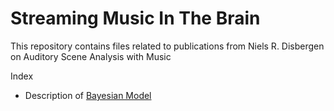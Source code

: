 # Streaming Music In The Brain

This repository contains files related to publications from Niels R. Disbergen on Auditory Scene Analysis with Music

Index
- Description of [Bayesian Model](https://github.com/nielsdisbergen/StreamingMusicInTheBrain/tree/master/BayesianModeling/BayesianModel.md)
